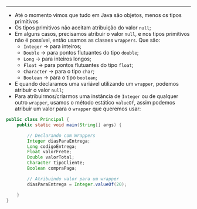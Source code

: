 ___
- Até o momento vimos que tudo em Java são objetos, menos os tipos primitivos
- Os tipos primitivos não aceitam atribuição do valor `null`;
- Em alguns casos, precisamos atribuir o valor `null`, e nos tipos primitivos não é possível, então usamos as classes `wrappers`. Que são:
	- `Integer` -> para inteiros;
	- `Double` -> para pontos flutuantes do tipo `double`;
	- `Long` -> para inteiros longos;
	- `Float` -> para pontos flutuantes do tipo `float`;
	- `Character` -> para o tipo `char`;
	- `Boolean` -> para o tipo `boolean`;
- E quando declaramos uma variável utilizando um `wrapper`, podemos atribuir o valor `null`;
- Para atribuirmos/criarmos uma instância de `Integer` ou de qualquer outro `wrapper`, usamos o método estático `valueOf`, assim podemos atribuir um valor para o `wrapper` que queremos usar:
```java
public class Principal {
	public static void main(String[] args) {

		// Declarando com Wrappers
		Integer diasParaEntrega;
		Long codigoEntrega;
		Float valorFrete;
		Double valorTotal;
		Character tipoCliente;
		Boolean compraPaga;

		// Atribuindo valor para um wrapper
		diasParaEntrega = Integer.valueOf(20);

	}
}
```